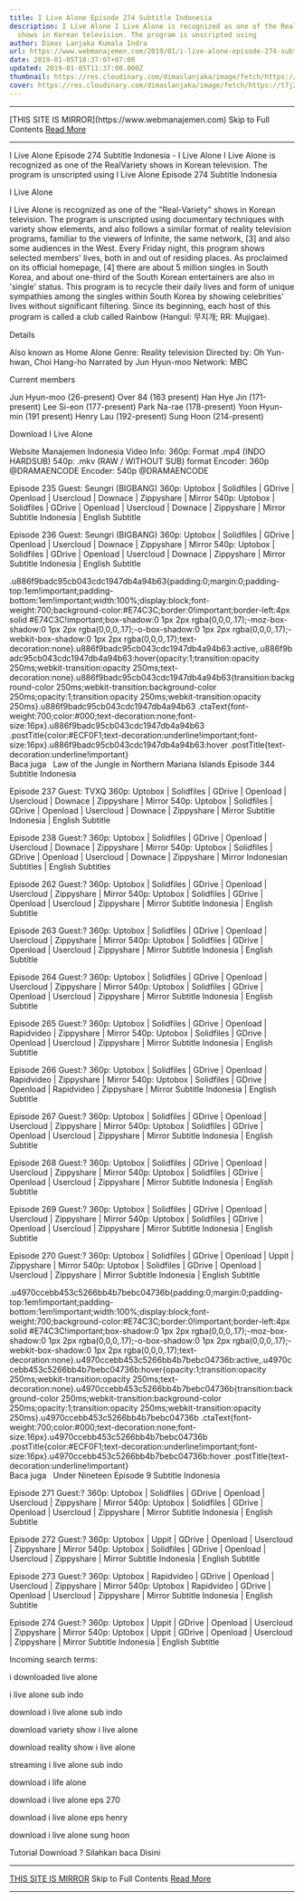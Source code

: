 ```yaml
---
title: I Live Alone Episode 274 Subtitle Indonesia
description: I Live Alone I Live Alone is recognized as one of the RealVariety
  shows in Korean television. The program is unscripted using
author: Dimas Lanjaka Kumala Indra
url: https://www.webmanajemen.com/2019/01/i-live-alone-episode-274-subtitle.html
date: 2019-01-05T18:37:07+07:00
updated: 2019-01-05T11:37:00.000Z
thumbnail: https://res.cloudinary.com/dimaslanjaka/image/fetch/https://t7j2r8j8.stackpathcdn.com/wp-content/uploads/2018/03/Download-I-Live-Alone.jpg
cover: https://res.cloudinary.com/dimaslanjaka/image/fetch/https://t7j2r8j8.stackpathcdn.com/wp-content/uploads/2018/03/Download-I-Live-Alone.jpg
---
```


<hr/> [THIS SITE IS MIRROR](https://www.webmanajemen.com) Skip to Full Contents <a href="https://www.webmanajemen.com/2019/01/i-live-alone-episode-274-subtitle.html" rel="follow" class="button" id="read-more">Read More</a> <hr/> I Live Alone Episode 274 Subtitle Indonesia - I Live Alone I Live Alone is recognized as one of the RealVariety shows in Korean television. The program is unscripted using I Live Alone Episode 274 Subtitle Indonesia
  
  
  
  I Live Alone 
  
  I Live Alone is recognized as one of the "Real-Variety" shows in Korean television.  The program is unscripted using documentary techniques with variety show elements, and also follows a similar format of reality television programs, familiar to the viewers of Infinite, the same network, [3] and also some audiences in the West.  Every Friday night, this program shows selected members' lives, both in and out of residing places.  As proclaimed on its official homepage, [4] there are about 5 million singles in South Korea, and about one-third of the South Korean entertainers are also in 'single' status.  This program is to recycle their daily lives and form of unique sympathies among the singles within South Korea by showing celebrities' lives without significant filtering.  Since its beginning, each host of this program is called a club called Rainbow (Hangul: 무지개; RR: Mujigae). 
  
  Details 
  
  Also known as Home Alone 
 Genre: Reality television 
 Directed by: Oh Yun-hwan, Choi Hang-ho 
 Narrated by Jun Hyun-moo 
 Network: MBC 
  
  Current members 
  
  Jun Hyun-moo (26-present) 
 Over 84 (163 present) 
 Han Hye Jin (171-present) 
 Lee Si-eon (177-present) 
 Park Na-rae (178-present) 
 Yoon Hyun-min (191 present) 
 Henry Lau (192-present) 
 Sung Hoon (214-present) 
  
  Download I Live Alone 
  
 Website Manajemen Indonesia 
 Video Info: 
 360p: Format .mp4 (INDO HARDSUB) 
 540p: .mkv (RAW / WITHOUT SUB) format 
 Encoder: 360p @DRAMAENCODE 
 Encoder: 540p @DRAMAENCODE 
  
  Episode 235 
 Guest: Seungri (BIGBANG) 
 360p: Uptobox |  Solidfiles |  GDrive |  Openload |  Usercloud |  Downace |  Zippyshare | Mirror 
 540p: Uptobox |  Solidfiles |  GDrive |  Openload |  Usercloud |  Downace |  Zippyshare | Mirror 
 Subtitle Indonesia | English Subtitle 
  
  Episode 236 
 Guest: Seungri (BIGBANG) 
 360p: Uptobox |  Solidfiles |  GDrive |  Openload |  Usercloud |  Downace |  Zippyshare | Mirror 
 540p: Uptobox |  Solidfiles |  GDrive |  Openload |  Usercloud |  Downace |  Zippyshare | Mirror 
 Subtitle Indonesia | English Subtitle 
  
  .u886f9badc95cb043cdc1947db4a94b63{padding:0;margin:0;padding-top:1em!important;padding-bottom:1em!important;width:100%;display:block;font-weight:700;background-color:#E74C3C;border:0!important;border-left:4px solid #E74C3C!important;box-shadow:0 1px 2px rgba(0,0,0,.17);-moz-box-shadow:0 1px 2px rgba(0,0,0,.17);-o-box-shadow:0 1px 2px rgba(0,0,0,.17);-webkit-box-shadow:0 1px 2px rgba(0,0,0,.17);text-decoration:none}.u886f9badc95cb043cdc1947db4a94b63:active,.u886f9badc95cb043cdc1947db4a94b63:hover{opacity:1;transition:opacity 250ms;webkit-transition:opacity 250ms;text-decoration:none}.u886f9badc95cb043cdc1947db4a94b63{transition:background-color 250ms;webkit-transition:background-color 250ms;opacity:1;transition:opacity 250ms;webkit-transition:opacity 250ms}.u886f9badc95cb043cdc1947db4a94b63 .ctaText{font-weight:700;color:#000;text-decoration:none;font-size:16px}.u886f9badc95cb043cdc1947db4a94b63 .postTitle{color:#ECF0F1;text-decoration:underline!important;font-size:16px}.u886f9badc95cb043cdc1947db4a94b63:hover .postTitle{text-decoration:underline!important}  
 Baca juga   Law of the Jungle in Northern Mariana Islands Episode 344 Subtitle Indonesia 
  
  
  Episode 237 
 Guest: TVXQ 
 360p: Uptobox |  Solidfiles |  GDrive |  Openload |  Usercloud |  Downace |  Zippyshare | Mirror 
 540p: Uptobox |  Solidfiles |  GDrive |  Openload |  Usercloud |  Downace |  Zippyshare | Mirror 
 Subtitle Indonesia | English Subtitle 
  
  Episode 238 
 Guest:? 
 360p: Uptobox |  Solidfiles |  GDrive |  Openload |  Usercloud |  Downace |  Zippyshare |  Mirror 
 540p: Uptobox |  Solidfiles |  GDrive |  Openload |  Usercloud |  Downace |  Zippyshare | Mirror 
 Indonesian Subtitles |  English Subtitles 
  
  Episode 262 
 Guest:? 
 360p: Uptobox |  Solidfiles |  GDrive |  Openload |  Usercloud |  Zippyshare | Mirror 
 540p: Uptobox |  Solidfiles |  GDrive |  Openload |  Usercloud |  Zippyshare | Mirror 
 Subtitle Indonesia | English Subtitle 
  
  Episode 263 
 Guest:? 
 360p: Uptobox |  Solidfiles |  GDrive |  Openload |  Usercloud |  Zippyshare | Mirror 
 540p: Uptobox |  Solidfiles |  GDrive |  Openload |  Usercloud |  Zippyshare | Mirror 
 Subtitle Indonesia | English Subtitle 
  
  Episode 264 
 Guest:? 
 360p: Uptobox |  Solidfiles |  GDrive |  Openload |  Usercloud |  Zippyshare | Mirror 
 540p: Uptobox |  Solidfiles |  GDrive |  Openload |  Usercloud |  Zippyshare |  Mirror 
 Subtitle Indonesia | English Subtitle 
  
  Episode 265 
 Guest:? 
 360p: Uptobox |  Solidfiles |  GDrive |  Openload |  Rapidvideo |  Zippyshare | Mirror 
 540p: Uptobox |  Solidfiles |  GDrive |  Openload |  Usercloud |  Zippyshare | Mirror 
 Subtitle Indonesia | English Subtitle 
  
  Episode 266 
 Guest:? 
 360p: Uptobox |  Solidfiles |  GDrive |  Openload |  Rapidvideo |  Zippyshare | Mirror 
 540p: Uptobox |  Solidfiles |  GDrive |  Openload |  Rapidvideo |  Zippyshare | Mirror 
 Subtitle Indonesia | English Subtitle 
  
  Episode 267 
 Guest:? 
 360p: Uptobox |  Solidfiles |  GDrive |  Openload |  Usercloud |  Zippyshare | Mirror 
 540p: Uptobox |  Solidfiles |  GDrive |  Openload |  Usercloud |  Zippyshare | Mirror 
 Subtitle Indonesia | English Subtitle 
  
  Episode 268 
 Guest:? 
 360p: Uptobox |  Solidfiles |  GDrive |  Openload |  Usercloud |  Zippyshare | Mirror 
 540p: Uptobox |  Solidfiles |  GDrive |  Openload |  Usercloud |  Zippyshare | Mirror 
 Subtitle Indonesia | English Subtitle 
  
  Episode 269 
 Guest:? 
 360p: Uptobox |  Solidfiles |  GDrive |  Openload |  Usercloud |  Zippyshare | Mirror 
 540p: Uptobox |  Solidfiles |  GDrive |  Openload |  Usercloud |  Zippyshare | Mirror 
 Subtitle Indonesia | English Subtitle 
  
  Episode 270 
 Guest:? 
 360p: Uptobox |  Solidfiles |  GDrive |  Openload |  Uppit |  Zippyshare | Mirror 
 540p: Uptobox |  Solidfiles |  GDrive |  Openload |  Usercloud |  Zippyshare | Mirror 
 Subtitle Indonesia | English Subtitle 
  
  .u4970ccebb453c5266bb4b7bebc04736b{padding:0;margin:0;padding-top:1em!important;padding-bottom:1em!important;width:100%;display:block;font-weight:700;background-color:#E74C3C;border:0!important;border-left:4px solid #E74C3C!important;box-shadow:0 1px 2px rgba(0,0,0,.17);-moz-box-shadow:0 1px 2px rgba(0,0,0,.17);-o-box-shadow:0 1px 2px rgba(0,0,0,.17);-webkit-box-shadow:0 1px 2px rgba(0,0,0,.17);text-decoration:none}.u4970ccebb453c5266bb4b7bebc04736b:active,.u4970ccebb453c5266bb4b7bebc04736b:hover{opacity:1;transition:opacity 250ms;webkit-transition:opacity 250ms;text-decoration:none}.u4970ccebb453c5266bb4b7bebc04736b{transition:background-color 250ms;webkit-transition:background-color 250ms;opacity:1;transition:opacity 250ms;webkit-transition:opacity 250ms}.u4970ccebb453c5266bb4b7bebc04736b .ctaText{font-weight:700;color:#000;text-decoration:none;font-size:16px}.u4970ccebb453c5266bb4b7bebc04736b .postTitle{color:#ECF0F1;text-decoration:underline!important;font-size:16px}.u4970ccebb453c5266bb4b7bebc04736b:hover .postTitle{text-decoration:underline!important}  
 Baca juga   Under Nineteen Episode 9 Subtitle Indonesia 
  
  
  Episode 271 
 Guest:? 
 360p: Uptobox |  Solidfiles |  GDrive |  Openload |  Usercloud |  Zippyshare | Mirror 
 540p: Uptobox |  Solidfiles |  GDrive |  Openload |  Usercloud |  Zippyshare | Mirror 
 Subtitle Indonesia | English Subtitle 
  
  Episode 272 
 Guest:? 
 360p: Uptobox |  Uppit |  GDrive |  Openload |  Usercloud |  Zippyshare | Mirror 
 540p: Uptobox |  Solidfiles |  GDrive |  Openload |  Usercloud |  Zippyshare | Mirror 
 Subtitle Indonesia | English Subtitle 
  
  Episode 273 
 Guest:? 
 360p: Uptobox |  Rapidvideo |  GDrive |  Openload |  Usercloud |  Zippyshare | Mirror 
 540p: Uptobox |  Rapidvideo |  GDrive |  Openload |  Usercloud |  Zippyshare | Mirror 
 Subtitle Indonesia | English Subtitle 
  
  Episode 274 
 Guest:? 
 360p: Uptobox |  Uppit |  GDrive |  Openload |  Usercloud |  Zippyshare | Mirror 
 540p: Uptobox |  Uppit |  GDrive |  Openload |  Usercloud |  Zippyshare | Mirror 
 Subtitle Indonesia | English Subtitle 
  
  Incoming search terms: 
  
  
  i downloaded live alone 
  
  i live alone sub indo 
  
  download i live alone sub indo 
  
  download variety show i live alone 
  
  download reality show i live alone 
  
  streaming i live alone sub indo 
  
  download i life alone 
  
  download i live alone eps 270 
  
  download i live alone eps henry 
  
  download i live alone sung hoon 
  
  
 Tutorial Download ? Silahkan baca Disini <hr/> [THIS SITE IS MIRROR](https://www.webmanajemen.com) Skip to Full Contents <a href="https://www.webmanajemen.com/2019/01/i-live-alone-episode-274-subtitle.html" rel="follow" class="button" id="read-more">Read More</a> <hr/>